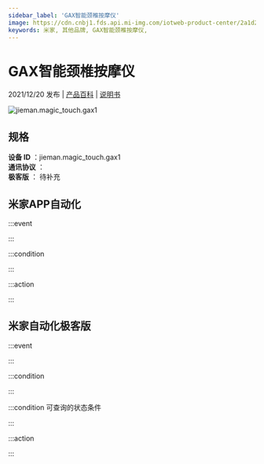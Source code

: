 ```yaml
---
sidebar_label: 'GAX智能颈椎按摩仪'
image: https://cdn.cnbj1.fds.api.mi-img.com/iotweb-product-center/2a1d2671a5fc88883df43910761d8e25_1637139013875.png?GalaxyAccessKeyId=AKVGLQWBOVIRQ3XLEW&Expires=9223372036854775807&Signature=TPKpR03n1oRyvSfAewBWNCrGqeE=
keywords: 米家, 其他品牌, GAX智能颈椎按摩仪, 
---
```

# GAX智能颈椎按摩仪

2021/12/20 发布 | [产品百科](https://home.mi.com/webapp/content/baike/product/index.html?model=jieman.magic_touch.gax1/) | [说明书](https://home.mi.com/views/introduction.html?model=jieman.magic_touch.gax1&region=cn)

![jieman.magic_touch.gax1](https://cdn.cnbj1.fds.api.mi-img.com/iotweb-product-center/2a1d2671a5fc88883df43910761d8e25_1637139013875.png?GalaxyAccessKeyId=AKVGLQWBOVIRQ3XLEW&Expires=9223372036854775807&Signature=TPKpR03n1oRyvSfAewBWNCrGqeE=)

## 规格  
> 
**设备 ID** ：jieman.magic_touch.gax1  
**通讯协议** ：  
**极客版**  ： 待补充 


## 米家APP自动化  

:::event  

:::

:::condition  

:::

:::action   

:::

## 米家自动化极客版  

:::event  

:::

:::condition  

:::

:::condition 可查询的状态条件  

:::

:::action  

:::

        
